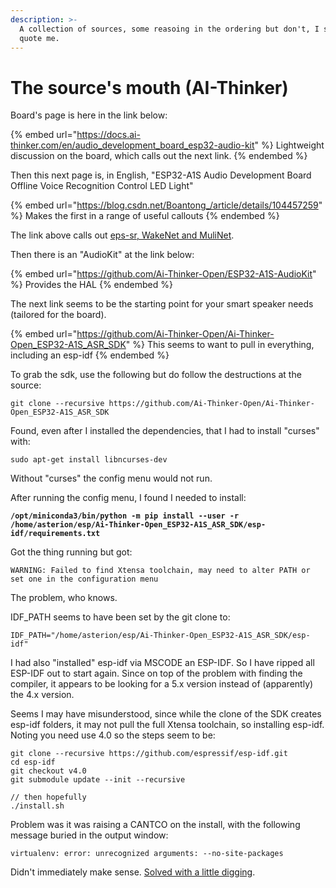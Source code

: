 ```yaml
---
description: >-
  A collection of sources, some reasoing in the ordering but don't, I say, don't
  quote me.
---
```


# The source's mouth (AI-Thinker)

Board's page is here in the link below:

{% embed url="https://docs.ai-thinker.com/en/audio_development_board_esp32-audio-kit" %}
Lightweight discussion on the board, which calls out the next link.
{% endembed %}

Then this next page is, in English, "ESP32-A1S Audio Development Board Offline Voice Recognition Control LED Light"

{% embed url="https://blog.csdn.net/Boantong_/article/details/104457259" %}
Makes the first in a range of useful callouts
{% endembed %}

The link above calls out [eps-sr, WakeNet and MuliNet](esp-sr-wakenet-and-multinet.md).

Then there is an "AudioKit" at the link below:

{% embed url="https://github.com/Ai-Thinker-Open/ESP32-A1S-AudioKit" %}
Provides the HAL
{% endembed %}

The next link seems to be the starting point for your smart speaker needs (tailored for the board).

{% embed url="https://github.com/Ai-Thinker-Open/Ai-Thinker-Open_ESP32-A1S_ASR_SDK" %}
This seems to want to pull in everything, including an esp-idf
{% endembed %}

To grab the sdk, use the following but do follow the destructions at the source:

```
git clone --recursive https://github.com/Ai-Thinker-Open/Ai-Thinker-Open_ESP32-A1S_ASR_SDK
```

Found, even after I installed the dependencies, that I had to install "curses" with:

```
sudo apt-get install libncurses-dev
```

Without "curses" the config menu would not run.

After running the config menu, I found I needed to install:

<pre><code><strong>/opt/miniconda3/bin/python -m pip install --user -r /home/asterion/esp/Ai-Thinker-Open_ESP32-A1S_ASR_SDK/esp-idf/requirements.txt
</strong></code></pre>

Got the thing running but got:

```
WARNING: Failed to find Xtensa toolchain, may need to alter PATH or set one in the configuration menu
```

The problem, who knows.&#x20;

IDF\_PATH seems to have been set by the git clone to:

```
IDF_PATH="/home/asterion/esp/Ai-Thinker-Open_ESP32-A1S_ASR_SDK/esp-idf"
```

I had also "installed" esp-idf via MSCODE an ESP-IDF.  So I have ripped all ESP-IDF out to start again.  Since on top of the problem with finding the compiler, it appears to be looking for a 5.x version instead of (apparently) the 4.x version.

Seems I may have misunderstood, since while the clone of the SDK creates esp-idf folders, it may not pull the full Xtensa toolchain, so installing esp-idf.  Noting you need use 4.0 so the steps seem to be:

```
git clone --recursive https://github.com/espressif/esp-idf.git
cd esp-idf
git checkout v4.0
git submodule update --init --recursive

// then hopefully
./install.sh
```



Problem was it was raising a CANTCO on the install, with the following message buried in the output window:

```
virtualenv: error: unrecognized arguments: --no-site-packages
```

Didn't immediately make sense.  [Solved with a little digging](../fly-crash-fix-fly/solution-1.md).

